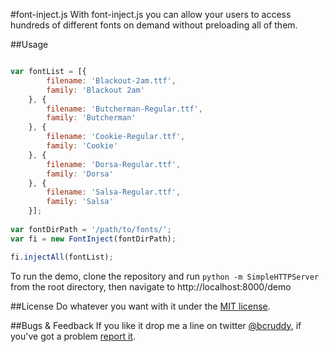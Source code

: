 #font-inject.js
With font-inject.js you can allow your users to access hundreds of different fonts on demand without preloading all of them.

##Usage
```javascript

var fontList = [{
        filename: 'Blackout-2am.ttf',
        family: 'Blackout 2am'
    }, {
        filename: 'Butcherman-Regular.ttf',
        family: 'Butcherman'
    }, {
        filename: 'Cookie-Regular.ttf',
        family: 'Cookie'
    }, {
        filename: 'Dorsa-Regular.ttf',
        family: 'Dorsa'
    }, {
        filename: 'Salsa-Regular.ttf',
        family: 'Salsa'
    }];
    
var fontDirPath = '/path/to/fonts/';
var fi = new FontInject(fontDirPath);

fi.injectAll(fontList);

```

To run the demo, clone the repository and run `python -m SimpleHTTPServer` from the root directory, then navigate to http://localhost:8000/demo

##License
Do whatever you want with it under the [MIT license](https://github.com/bcruddy/FontInject/LICENSE.md).

##Bugs & Feedback
If you like it drop me a line on twitter [@bcruddy](https://twitter.com/bcruddy), if you've got a problem [report it](https://github.com/bcruddy/FontInject/issues).



